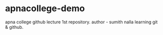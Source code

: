 # apnacollege-demo
apna college github lecture 1st repository.
author - sumith nalla
learning git & github.
